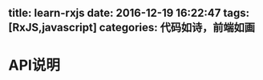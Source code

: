 title: learn-rxjs
date: 2016-12-19 16:22:47
tags: [RxJS,javascript]
categories: 代码如诗，前端如画
---

# API说明